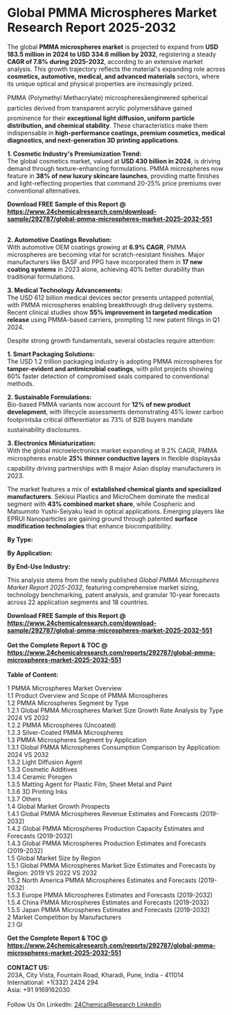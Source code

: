 <h1>Global PMMA Microspheres Market Research Report 2025-2032</h1><p>The global <strong>PMMA microspheres market</strong> is projected to expand from <strong>USD 183.5 million in 2024 to USD 334.6 million by 2032</strong>, registering a steady <strong>CAGR of 7.8% during 2025-2032</strong>, according to an extensive market analysis. This growth trajectory reflects the material's expanding role across <strong>cosmetics, automotive, medical, and advanced materials</strong> sectors, where its unique optical and physical properties are increasingly prized.</p><p>PMMA (Polymethyl Methacrylate) microspheresâengineered spherical particles derived from transparent acrylic polymersâhave gained prominence for their <strong>exceptional light diffusion, uniform particle distribution, and chemical stability</strong>. These characteristics make them indispensable in <strong>high-performance coatings, premium cosmetics, medical diagnostics, and next-generation 3D printing applications</strong>.</p><p><strong>1. Cosmetic Industry's Premiumization Trend:</strong><br>
The global cosmetics market, valued at <strong>USD 430 billion in 2024</strong>, is driving demand through texture-enhancing formulations. PMMA microspheres now feature in <strong>38% of new luxury skincare launches</strong>, providing matte finishes and light-reflecting properties that command 20-25% price premiums over conventional alternatives.</p><div><b>Download FREE Sample of this Report @ 
            <a href="https://www.24chemicalresearch.com/download-sample/292787/global-pmma-microspheres-market-2025-2032-551">
            https://www.24chemicalresearch.com/download-sample/292787/global-pmma-microspheres-market-2025-2032-551</a></b></div><br><p><strong>2. Automotive Coatings Revolution:</strong><br>
With automotive OEM coatings growing at <strong>6.9% CAGR</strong>, PMMA microspheres are becoming vital for scratch-resistant finishes. Major manufacturers like BASF and PPG have incorporated them in <strong>17 new coating systems</strong> in 2023 alone, achieving 40% better durability than traditional formulations.</p><p><strong>3. Medical Technology Advancements:</strong><br>
The USD 612 billion medical devices sector presents untapped potential, with PMMA microspheres enabling breakthrough drug delivery systems. Recent clinical studies show <strong>55% improvement in targeted medication release</strong> using PMMA-based carriers, prompting 12 new patent filings in Q1 2024.</p><p>Despite strong growth fundamentals, several obstacles require attention:</p><p><strong>1. Smart Packaging Solutions:</strong><br>
The USD 1.2 trillion packaging industry is adopting PMMA microspheres for <strong>tamper-evident and antimicrobial coatings</strong>, with pilot projects showing 60% faster detection of compromised seals compared to conventional methods.</p><p><strong>2. Sustainable Formulations:</strong><br>
Bio-based PMMA variants now account for <strong>12% of new product development</strong>, with lifecycle assessments demonstrating 45% lower carbon footprintsâa critical differentiator as 73% of B2B buyers mandate sustainability disclosures.</p><p><strong>3. Electronics Miniaturization:</strong><br>
With the global microelectronics market expanding at 9.2% CAGR, PMMA microspheres enable <strong>25% thinner conductive layers</strong> in flexible displaysâa capability driving partnerships with 8 major Asian display manufacturers in 2023.</p><p>The market features a mix of <strong>established chemical giants and specialized manufacturers</strong>. Sekisui Plastics and MicroChem dominate the medical segment with <strong>43% combined market share</strong>, while Cospheric and Matsumoto Yushi-Seiyaku lead in optical applications. Emerging players like EPRUI Nanoparticles are gaining ground through patented <strong>surface modification technologies</strong> that enhance biocompatibility.</p><p><strong>By Type:</strong></p><p><strong>By Application:</strong></p><p><strong>By End-Use Industry:</strong></p><p>This analysis stems from the newly published <em>Global PMMA Microspheres Market Report 2025-2032</em>, featuring comprehensive market sizing, technology benchmarking, patent analysis, and granular 10-year forecasts across 22 application segments and 18 countries.</p><div><b>Download FREE Sample of this Report @ 
            <a href="https://www.24chemicalresearch.com/download-sample/292787/global-pmma-microspheres-market-2025-2032-551">
            https://www.24chemicalresearch.com/download-sample/292787/global-pmma-microspheres-market-2025-2032-551</a></b></div><br><div><b>Get the Complete Report & TOC @ 
            <a href="https://www.24chemicalresearch.com/reports/292787/global-pmma-microspheres-market-2025-2032-551">
            https://www.24chemicalresearch.com/reports/292787/global-pmma-microspheres-market-2025-2032-551</a></b></div><br>
            <b>Table of Content:</b><p>1 PMMA Microspheres Market Overview<br />
    1.1 Product Overview and Scope of PMMA Microspheres<br />
    1.2 PMMA Microspheres Segment by Type<br />
        1.2.1 Global PMMA Microspheres Market Size Growth Rate Analysis by Type 2024 VS 2032<br />
        1.2.2 PMMA Microspheres (Uncoated)<br />
        1.2.3 Silver-Coated PMMA Microspheres<br />
    1.3 PMMA Microspheres Segment by Application<br />
        1.3.1 Global PMMA Microspheres Consumption Comparison by Application: 2024 VS 2032<br />
        1.3.2 Light Diffusion Agent<br />
        1.3.3 Cosmetic Additives<br />
        1.3.4 Ceramic Porogen<br />
        1.3.5 Matting Agent for Plastic Film, Sheet Metal and Paint<br />
        1.3.6 3D Printing Inks<br />
        1.3.7 Others<br />
    1.4 Global Market Growth Prospects<br />
        1.4.1 Global PMMA Microspheres Revenue Estimates and Forecasts (2019-2032)<br />
        1.4.2 Global PMMA Microspheres Production Capacity Estimates and Forecasts (2019-2032)<br />
        1.4.3 Global PMMA Microspheres Production Estimates and Forecasts (2019-2032)<br />
    1.5 Global Market Size by Region<br />
        1.5.1 Global PMMA Microspheres Market Size Estimates and Forecasts by Region: 2019 VS 2022 VS 2032<br />
        1.5.2 North America PMMA Microspheres Estimates and Forecasts (2019-2032)<br />
        1.5.3 Europe PMMA Microspheres Estimates and Forecasts (2019-2032)<br />
        1.5.4 China PMMA Microspheres Estimates and Forecasts (2019-2032)<br />
        1.5.5 Japan PMMA Microspheres Estimates and Forecasts (2019-2032)<br />
2 Market Competition by Manufacturers<br />
    2.1 Gl</p><div><b>Get the Complete Report & TOC @ 
            <a href="https://www.24chemicalresearch.com/reports/292787/global-pmma-microspheres-market-2025-2032-551">
            https://www.24chemicalresearch.com/reports/292787/global-pmma-microspheres-market-2025-2032-551</a></b></div><br><b>CONTACT US:</b><br>
            203A, City Vista, Fountain Road, Kharadi, Pune, India - 411014<br>
            International: +1(332) 2424 294<br>
            Asia: +91 9169162030 <br><br>
            Follow Us On LinkedIn: <a href="https://www.linkedin.com/company/24chemicalresearch/">24ChemicalResearch LinkedIn</a>